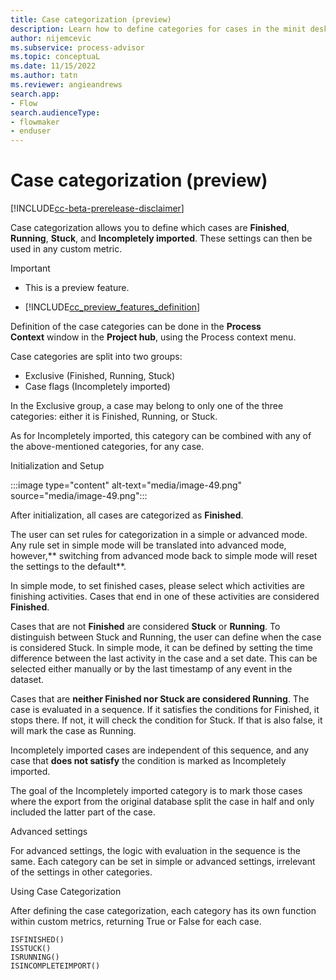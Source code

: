 ```yaml
---
title: Case categorization (preview)
description: Learn how to define categories for cases in the minit desktop application in process advisor.
author: nijemcevic
ms.subservice: process-advisor
ms.topic: conceptuaL
ms.date: 11/15/2022
ms.author: tatn
ms.reviewer: angieandrews
search.app:
- Flow
search.audienceType:
- flowmaker
- enduser
---
```


# Case categorization (preview)

[!INCLUDE[cc-beta-prerelease-disclaimer](./includes/cc-beta-prerelease-disclaimer.md)]

Case categorization allows you to define which cases are **Finished**, **Running**, **Stuck**, and **Incompletely imported**. These settings can then be used in any custom metric.

> [!IMPORTANT]
> - This is a preview feature.
>
> - [!INCLUDE[cc_preview_features_definition](includes/cc-preview-features-definition.md)]

Definition of the case categories can be done in the **Process Context** window in the **Project hub**, using the Process context menu.

Case categories are split into two groups:
- Exclusive (Finished, Running, Stuck)
- Case flags (Incompletely imported)

In the Exclusive group, a case may belong to only one of the three categories: either it is Finished, Running, or Stuck.

As for Incompletely imported, this category can be combined with any of the above-mentioned categories, for any case.

Initialization and Setup

:::image type="content" alt-text="media/image-49.png" source="media/image-49.png":::

After initialization, all cases are categorized as **Finished**.

The user can set rules for categorization in a simple or advanced mode. Any rule set in simple mode will be translated into advanced mode, however,** switching from advanced mode back to simple mode will reset the settings to the default**.

In simple mode, to set finished cases, please select which activities are finishing activities. Cases that end in one of these activities are considered **Finished**.

Cases that are not **Finished** are considered **Stuck** or **Running**. To distinguish between Stuck and Running, the user can define when the case is considered Stuck. In simple mode, it can be defined by setting the time difference between the last activity in the case and a set date. This can be selected either manually or by the last timestamp of any event in the dataset.

Cases that are **neither Finished nor Stuck are considered Running**.
The case is evaluated in a sequence. If it satisfies the conditions for Finished, it stops there. If not, it will check the condition for Stuck. If that is also false, it will mark the case as Running.

Incompletely imported cases are independent of this sequence, and any case that **does not satisfy** the condition is marked as Incompletely imported.

The goal of the Incompletely imported category is to mark those cases where the export from the original database split the case in half and only included the latter part of the case.

Advanced settings

For advanced settings, the logic with evaluation in the sequence is the same. Each category can be set in simple or advanced settings, irrelevant of the settings in other categories.

Using Case Categorization

After defining the case categorization, each category has its own function within custom metrics, returning True or False for each case.


```
ISFINISHED()
ISSTUCK()
ISRUNNING()
ISINCOMPLETEIMPORT()
```



